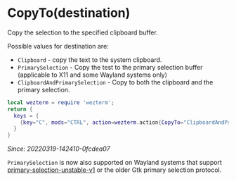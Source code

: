 # CopyTo(destination)

Copy the selection to the specified clipboard buffer.

Possible values for destination are:

* `Clipboard` - copy the text to the system clipboard.
* `PrimarySelection` - Copy the test to the primary selection buffer (applicable to X11 and some Wayland systems only)
* `ClipboardAndPrimarySelection` - Copy to both the clipboard and the primary selection.

```lua
local wezterm = require 'wezterm';
return {
  keys = {
    {key="C", mods="CTRL", action=wezterm.action{CopyTo="ClipboardAndPrimarySelection"}},
  }
}
```

*Since: 20220319-142410-0fcdea07*

`PrimarySelection` is now also supported on Wayland systems that support [primary-selection-unstable-v1](https://wayland.app/protocols/primary-selection-unstable-v1) or the older Gtk primary selection protocol.
